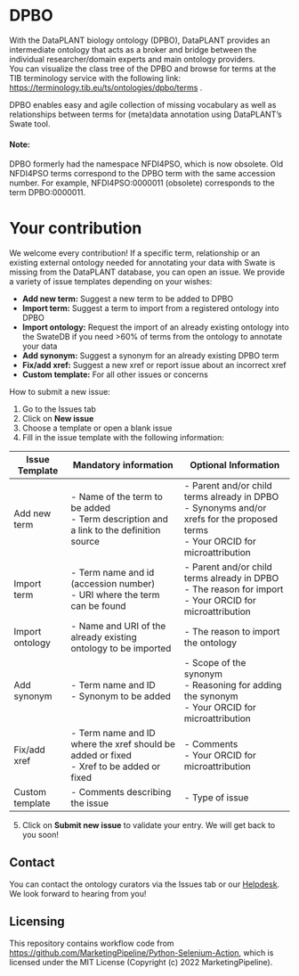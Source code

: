 # DPBO 

With the  DataPLANT biology ontology (DPBO), DataPLANT provides an intermediate ontology that acts as a broker and bridge between the individual researcher/domain experts and main ontology providers.  
You can visualize the class tree of the DPBO and browse for terms at the TIB terminology service with the following link: https://terminology.tib.eu/ts/ontologies/dpbo/terms .

DPBO enables easy and agile collection of missing vocabulary as well as relationships between terms for (meta)data annotation using DataPLANT’s Swate tool. 


#### Note: 
DPBO formerly had the namespace NFDI4PSO, which is now obsolete. Old NFDI4PSO terms correspond to the DPBO term with the same accession number. For example, NFDI4PSO:0000011 (obsolete) corresponds to the term DPBO:0000011.

# Your contribution

We welcome every contribution! If a specific term, relationship or an existing external ontology needed for annotating your data with Swate is missing from the DataPLANT database, you can open an issue. We provide a variety of issue templates depending on your wishes: 

- **Add new term:** Suggest a new term to be added to DPBO
- **Import term:** Suggest a term to import from a registered ontology into DPBO
- **Import ontology:** Request the import of an already existing ontology into the SwateDB if you need >60% of terms from the ontology to annotate your data 
- **Add synonym:** Suggest a synonym for an already existing DPBO term
- **Fix/add xref:** Suggest a new xref or report issue about an incorrect xref
- **Custom template:** For all other issues or concerns


How to submit a new issue:

1. Go to the Issues tab 
2. Click on **New issue** 
3. Choose a template or open a blank issue 
4. Fill in the issue template with the following information:

| **Issue Template** | **Mandatory information** | **Optional Information** |
| --- | --- | --- |
| Add new term | - Name of the term to be added<br/> - Term description and a link to the definition source | - Parent and/or child terms already in DPBO<br/> - Synonyms and/or xrefs for the proposed terms<br/> - Your ORCID for microattribution<br/> |
| Import term | - Term name and id (accession number)<br/>  - URI where the term can be found  | - Parent and/or child terms already in DPBO<br/>  - The reason for import<br/>  - Your ORCID for microattribution |
| Import ontology | - Name and URI of the already existing ontology to be imported | - The reason to import the ontology |
| Add synonym | - Term name and ID<br/> - Synonym to be added | - Scope of the synonym<br/> - Reasoning for adding the synonym<br/> - Your ORCID for microattribution |
| Fix/add xref | - Term name and ID where the xref should be added or fixed<br/> - Xref to be added or fixed | - Comments<br/> - Your ORCID for microattribution |
| Custom template | - Comments describing the issue | - Type of issue |

5. Click on **Submit new issue** to validate your entry. We will get back to you soon!


## Contact  
You can contact the ontology curators via the Issues tab or our [Helpdesk](https://helpdesk.nfdi4plants.org/). We look forward to hearing from you!

## Licensing
This repository contains workflow code from https://github.com/MarketingPipeline/Python-Selenium-Action, which is licensed under the MIT License (Copyright (c) 2022 MarketingPipeline).
